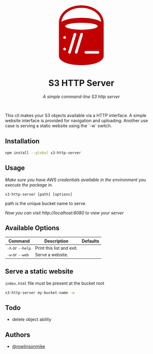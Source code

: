 
<p align="center">
  <img src="https://github.com/rowlinsonmike/s3-http-server/blob/main/docs/logo.svg" width="150" title="logo">
</p>
  <h1 align="center" >S3 HTTP Server</h1>
  <p align="center"><i>A simple command-line S3 http server</i></p>

<br/>
<p>
This cli makes your S3 objects available via a HTTP interface. A simple website interface is provided for navigation and uploading. Another use case is serving a static website using the `-w` switch. 
</p>


## Installation

```bash
npm install --global s3-http-server
```

## Usage

*Make sure you have AWS credentials available in the environment you execute the package in.*

```
s3-http-server [path] [options]
```

path is the unique bucket name to serve

*Now you can visit http://localhost:8080 to view your server*

## Available Options

| Command         | 	Description         | Defaults  |
| -------------  |-------------|-------------|
|`-h` or `--help` |Print this list and exit. |   |
|`-w` or `--web` |Serve a website. |   |

## Serve a static website

`index.html` file must be present at the bucket root

```bash
s3-http-server my-bucket-name -w
```

## Todo

- delete object ability

## Authors

- [@rowlinsonmike](https://www.github.com/rowlinsonmike) 
